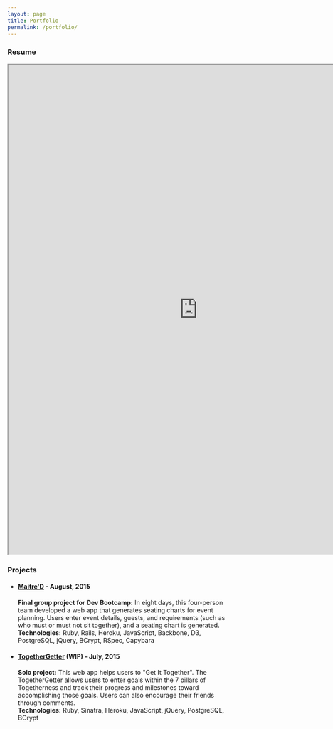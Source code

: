 ```yaml
---
layout: page
title: Portfolio
permalink: /portfolio/
---
```

<h3>Resume</h3>
<iframe src="https://resume.creddle.io/embed/1p5mhd2h079" width="850" height="1100" seamless></iframe>
<h3>Projects</h3>
<ul>
  <li>
    <h4><a target="_blank" href="https://maitre-dbc.herokuapp.com/">Maitre'D</a> - August, 2015</h4>
    <p><strong>Final group project for Dev Bootcamp:</strong> In eight days, this four-person team developed a web app that generates seating charts for event planning. Users enter event details, guests, and requirements (such as who must or must not sit together), and a seating chart is generated.<br>
    <strong>Technologies:</strong> Ruby, Rails, Heroku, JavaScript, Backbone, D3, PostgreSQL, jQuery, BCrypt, RSpec, Capybara</p>
  </li>
  <li>
    <h4><a target="_blank" href="https://together-getter.herokuapp.com/">TogetherGetter</a> (WIP) - July, 2015</h4>
    <p><strong>Solo project:</strong> This web app helps users to "Get It Together". The TogetherGetter allows users to enter goals within the 7 pillars of Togetherness and track their progress and milestones toward accomplishing those goals. Users can also encourage their friends through comments.<br>
    <strong>Technologies:</strong> Ruby, Sinatra, Heroku, JavaScript, jQuery, PostgreSQL, BCrypt</p>
  </li>
</ul>
